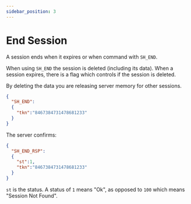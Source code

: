 ```yaml
---
sidebar_position: 3
---
```


# End Session
A session ends when it expires or when command with `SH_END`.

When using `SH_END` the session is deleted (including its data). When a session expires, there is a flag which controls if the session is deleted.

By deleting the data you are releasing server memory for other sessions.



```json title="End Session"
{
  "SH_END":
  {
    "tkn":"8467384731478681233"
  }
}
```

The server confirms:

```json title="End Session"
{
  "SH_END_RSP":
  {
    "st":1,
    "tkn":"8467384731478681233"
  }
}
```

`st` is the status. A status of `1` means "Ok", as opposed to `100` which means "Session Not Found".
